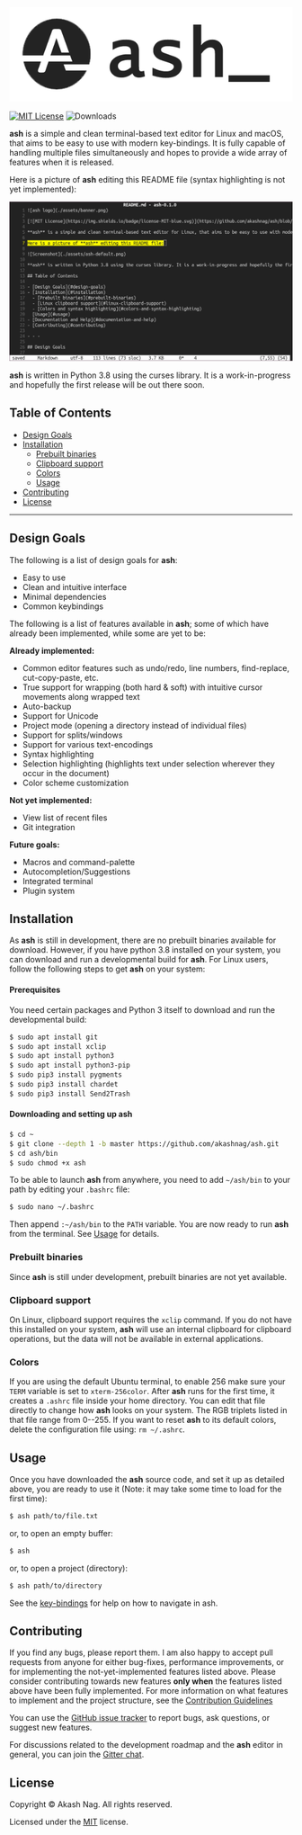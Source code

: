 ![ash logo](./assets/banner.png)

[![MIT License](https://img.shields.io/badge/license-MIT-blue.svg)](https://github.com/akashnag/ash/blob/master/LICENSE.md) ![Downloads](https://img.shields.io/github/downloads/akashnag/ash/total)

**ash** is a simple and clean terminal-based text editor for Linux and macOS, that aims to be easy to use with modern key-bindings. It is fully capable of handling multiple files simultaneously and hopes to provide a wide array of features when it is released.

Here is a picture of **ash** editing this README file (syntax highlighting is not yet implemented):

![Screenshot](./assets/ash-default.png)

**ash** is written in Python 3.8 using the curses library. It is a work-in-progress and hopefully the first release will be out there soon.

## Table of Contents

- [Design Goals](#design-goals)
- [Installation](#installation)
  - [Prebuilt binaries](#prebuilt-binaries)
  - [Clipboard support](#clipboard-support)
  - [Colors](#colors)
  - [Usage](#usage)
- [Contributing](#contributing)
- [License](#license)

- - -

## Design Goals

The following is a list of design goals for **ash**:

- Easy to use
- Clean and intuitive interface
- Minimal dependencies
- Common keybindings

The following is a list of features available in **ash**; some of which have already been implemented, while some are yet to be:

**Already implemented:**

- Common editor features such as undo/redo, line numbers, find-replace, cut-copy-paste, etc.
- True support for wrapping (both hard & soft) with intuitive cursor movements along wrapped text
- Auto-backup
- Support for Unicode
- Project mode (opening a directory instead of individual files)
- Support for splits/windows
- Support for various text-encodings
- Syntax highlighting
- Selection highlighting (highlights text under selection wherever they occur in the document)
- Color scheme customization

**Not yet implemented:**

- View list of recent files
- Git integration

**Future goals:**

- Macros and command-palette
- Autocompletion/Suggestions
- Integrated terminal
- Plugin system

## Installation

As **ash** is still in development, there are no prebuilt binaries available for download. However, if you have python 3.8 installed on your system, you can download and run a developmental build for **ash**. For Linux users, follow the following steps to get **ash** on your system:

#### Prerequisites

You need certain packages and Python 3 itself to download and run the developmental build:

```bash
$ sudo apt install git
$ sudo apt install xclip
$ sudo apt install python3
$ sudo apt install python3-pip
$ sudo pip3 install pygments
$ sudo pip3 install chardet
$ sudo pip3 install Send2Trash
```

#### Downloading and setting up ash

```bash
$ cd ~
$ git clone --depth 1 -b master https://github.com/akashnag/ash.git
$ cd ash/bin
$ sudo chmod +x ash
```

To be able to launch **ash** from anywhere, you need to add `~/ash/bin` to your path by editing your `.bashrc` file:

```bash
$ sudo nano ~/.bashrc
```

Then append `:~/ash/bin` to the `PATH` variable. You are now ready to run **ash** from the terminal. See [Usage](#usage) for details.

### Prebuilt binaries

Since **ash** is still under development, prebuilt binaries are not yet available.

### Clipboard support

On Linux, clipboard support requires the `xclip` command. If you do not have this installed on your system, **ash** will use an internal clipboard for clipboard operations, but the data will not be available in external applications.

### Colors

If you are using the default Ubuntu terminal, to enable 256 make sure your `TERM` variable is set to `xterm-256color`. After **ash** runs for the first time, it creates a `.ashrc` file inside your home directory. You can edit that file directly to change how **ash** looks on your system. The RGB triplets listed in that file range from 0--255. If you want to reset **ash** to its default colors, delete the configuration file using: `rm ~/.ashrc`.

## Usage

Once you have downloaded the **ash** source code, and set it up as detailed above, you are ready to use it (Note: it may take some time to load for the first time):

```bash
$ ash path/to/file.txt
```

or, to open an empty buffer:

```bash
$ ash
```

or, to open a project (directory):

```bash
$ ash path/to/directory
```

See the [key-bindings](KEYBINDINGS.md) for help on how to navigate in ash.

## Contributing

If you find any bugs, please report them. I am also happy to accept pull requests from anyone for either bug-fixes, performance improvements, or for implementing the not-yet-implemented features listed above. Please consider contributing towards new features **only when** the features listed above have been fully implemented. For more information on what features to implement and the project structure, see the [Contribution Guidelines](CONTRIBUTING.md)

You can use the [GitHub issue tracker](https://github.com/akashnag/ash/issues) to report bugs, ask questions, or suggest new features.

For discussions related to the development roadmap and the **ash** editor in general, you can join the [Gitter chat](https://gitter.im/akashnag/ash).

## License

Copyright &copy; Akash Nag. All rights reserved.

Licensed under the [MIT](LICENSE.md) license.